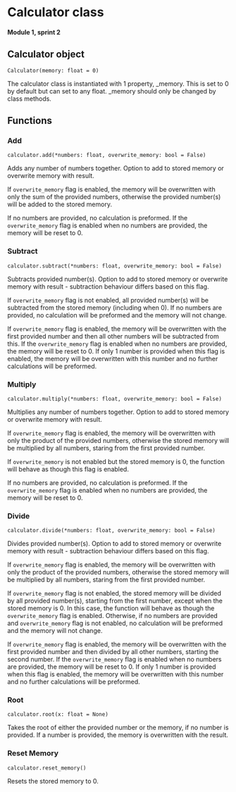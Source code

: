# Calculator class 
#### Module 1, sprint 2

## Calculator object

`Calculator(memory: float = 0)`

The calculator class is instantiated with 1 property, _memory. This is set to 0 by default but can set to any float. _memory should only be changed by class methods.

## Functions

### Add

`calculator.add(*numbers: float, overwrite_memory: bool = False)`

Adds any number of numbers together. Option to add to stored memory or overwrite memory with result.

If `overwrite_memory` flag is enabled, the memory will be overwritten with only the sum of the provided numbers, otherwise the provided number(s) will be added to the stored memory. 

If no numbers are provided, no calculation is preformed. If the `overwrite_memory` flag is enabled when no numbers are provided, the memory will be reset to 0.

### Subtract

`calculator.subtract(*numbers: float, overwrite_memory: bool = False)`

Subtracts provided number(s). Option to add to stored memory or overwrite memory with result - subtraction behaviour differs based on this flag.

If `overwrite_memory` flag is not enabled, all provided number(s) will be subtracted from the stored memory (including when 0). If no numbers are provided, no calculation will be preformed and the memory will not change.

If `overwrite_memory` flag is enabled, the memory will be overwritten with the first provided number and then all other numbers will be subtracted from this. If the `overwrite_memory` flag is enabled when no numbers are provided, the memory will be reset to 0. If only 1 number is provided when this flag is enabled, the memory will be overwritten with this number and no further calculations will be preformed.

### Multiply

`calculator.multiply(*numbers: float, overwrite_memory: bool = False)`

Multiplies any number of numbers together. Option to add to stored memory or overwrite memory with result.

If `overwrite_memory` flag is enabled, the memory will be overwritten with only the product of the provided numbers, otherwise the stored memory will be multiplied by all numbers, staring from the first provided number. 

If `overwrite_memory` is not enabled but the stored memory is 0, the function will behave as though this flag is enabled.

If no numbers are provided, no calculation is preformed. If the `overwrite_memory` flag is enabled when no numbers are provided, the memory will be reset to 0.

### Divide

`calculator.divide(*numbers: float, overwrite_memory: bool = False)`

Divides provided number(s). Option to add to stored memory or overwrite memory with result - subtraction behaviour differs based on this flag. 

If `overwrite_memory` flag is enabled, the memory will be overwritten with only the product of the provided numbers, otherwise the stored memory will be multiplied by all numbers, staring from the first provided number. 

If `overwrite_memory` flag is not enabled, the stored memory will be divided by all provided number(s), starting from the first number, except when the stored memory is 0. In this case, the function will behave as though the `overwrite_memory` flag is enabled. Otherwise, if no numbers are provided and `overwrite_memory` flag is not enabled, no calculation will be preformed and the memory will not change.

If `overwrite_memory` flag is enabled, the memory will be overwritten with the first provided number and then divided by all other numbers, starting the second number. If the `overwrite_memory` flag is enabled when no numbers are provided, the memory will be reset to 0. If only 1 number is provided when this flag is enabled, the memory will be overwritten with this number and no further calculations will be preformed.

### Root

`calculator.root(x: float = None)`

Takes the root of either the provided number or the memory, if no number is provided. If a number is provided, the memory is overwritten with the result.

### Reset Memory

`calculator.reset_memory()`

Resets the stored memory to 0. 
